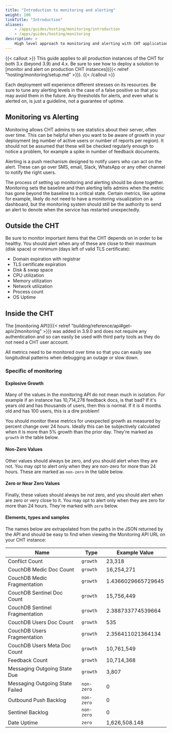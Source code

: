 ```yaml
---
title: "Introduction to monitoring and alerting"
weight: 100
linkTitle: "Introduction"
aliases:
    - /apps/guides/hosting/monitoring/introduction
    - /apps/guides/hosting/monitoring
description: >
    High level approach to monitoring and alerting with CHT applications
---
```


{{< callout >}}
This guide applies to all production instances of the CHT for both 3.x (beyond 3.9) and 4.x.
Be sure to see how to deploy a solution to [monitor and alert on production CHT instances]({{< relref "hosting/monitoring/setup.md" >}}).
{{< /callout >}}

Each deployment will experience different stresses on its resources.  Be sure to tune any alerting levels in the case of a false positive so that you may avoid them in the future. Any thresholds for alerts, and even what is alerted on, is just a guideline, not a guarantee of uptime.

## Monitoring vs Alerting

Monitoring allows CHT admins to see statistics about their server, often over time.  This can be helpful when you want to be aware of growth in your deployment (eg number of active users or number of reports per region). It should not be assumed that these will be checked regularly enough to notice a problem, for example a spike in number of feedback documents.

Alerting is a push mechanism designed to notify users who can act on the alert. These can go over SMS, email, Slack, WhatsApp or any other channel to notify the right users. 

The process of setting up monitoring and alerting should be done together. Monitoring sets the baseline and then alerting tells admins when the metric has gone beyond the baseline to a critical state. Certain metrics, like uptime for example, likely do not need to have a monitoring visualization on a dashboard, but the monitoring system should still be the authority to send an alert to denote when the service has restarted unexpectedly.

## Outside the CHT

Be sure to monitor important items that the CHT depends on in order to be healthy. You should alert when any of these are close to their maximum (disk space) or minimum (days left of valid TLS certificate):

* Domain expiration with registrar
* TLS certificate expiration 
* Disk & swap space
* CPU utilization
* Memory utilization
* Network utilization
* Process count
* OS Uptime

## Inside the CHT

The [monitoring API]({{< relref "building/reference/api#get-apiv2monitoring" >}}) was added in 3.9.0 and does not require any authentication and so can easily be used with third party tools as they do not need a CHT user account.

All metrics need to be monitored over time so that you can easily see longitudinal patterns when debugging an outage or slow down. 

### Specific of monitoring

#### Explosive Growth

Many of the values in the monitoring API do not mean much in isolation. For example if an instance has 10,714,278 feedback docs, is that bad?  If it's years old and has thousands of users, then this is normal.  If it is 4 months old and has 100 users, this is a dire problem! 

You should monitor these metrics for unexpected growth as measured by percent change over 24 hours. Ideally this can be subjectively calculated when it is more than 5% growth than the prior day.  They're marked as `growth` in the table below.

#### Non-Zero Values

Other values should always be zero, and you should alert when they are not. You may opt to alert only when they are non-zero for more than 24 hours. These are marked as `non-zero` in the table below.

#### Zero or Near Zero Values

Finally, these values should always be _not_ zero, and you should alert when are zero or very close to it.  You may opt to alert only when they are zero for more than 24 hours. They're marked with `zero` below.

#### Elements, types and samples

The names below are extrapolated from the paths in the JSON returned by the API and should be easy to find when viewing the Monitoring API URL on your CHT instance:

Name | Type | Example Value
--|--|--
Conflict Count | `growth` | 23,318
CouchDB Medic Doc Count | `growth` | 16,254,271
CouchDB Medic Fragmentation | `growth` | 1.4366029665729645
CouchDB Sentinel Doc Count | `growth` | 15,756,449
CouchDB Sentinel Fragmentation | `growth` | 2.388733774539664
CouchDB Users Doc Count | `growth` | 535
CouchDB Users Fragmentation | `growth` | 2.356411021364134
CouchDB Users Meta Doc Count | `growth` | 10,761,549
Feedback Count | `growth` | 10,714,368
Messaging Outgoing State Due | `growth` | 3,807
Messaging Outgoing State Failed | `non-zero` | 0
Outbound Push Backlog | `non-zero` | 0
Sentinel Backlog | `non-zero` | 0
Date Uptime | `zero` | 1,626,508.148

